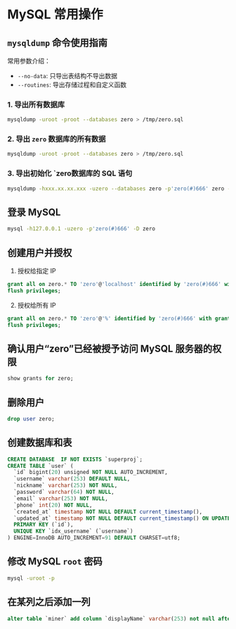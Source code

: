 # MySQL 常用操作

## `mysqldump` 命令使用指南

常用参数介绍：

- `--no-data`: 只导出表结构不导出数据
- `--routines`: 导出存储过程和自定义函数

### 1. 导出所有数据库

```bash
mysqldump -uroot -proot --databases zero > /tmp/zero.sql
```

### 2. 导出 `zero` 数据库的所有数据

```bash
mysqldump -uroot -proot --databases zero > /tmp/zero.sql
```

### 3. 导出初始化 `zero数据库的 SQL 语句

```bash
mysqldump -hxxx.xx.xx.xxx -uzero --databases zero -p'zero(#)666' zero --add-drop-database --add-drop-table --add-drop-trigger --add-locks --no-data > /tmp/zero.sql
```

## 登录 MySQL

```bash
mysql -h127.0.0.1 -uzero -p'zero(#)666' -D zero
```


## 创建用户并授权

1. 授权给指定 IP

```sql
grant all on zero.* TO 'zero'@'localhost' identified by 'zero(#)666' with grant option;
flush privileges;
```

2. 授权给所有 IP

```sql
grant all on zero.* TO 'zero'@'%' identified by 'zero(#)666' with grant option;
flush privileges;
```

## 确认用户“zero”已经被授予访问 MySQL 服务器的权限

```sql
show grants for zero;
```

## 删除用户

```sql
drop user zero;
```

## 创建数据库和表

```sql
CREATE DATABASE  IF NOT EXISTS `superproj`;
CREATE TABLE `user` (
  `id` bigint(20) unsigned NOT NULL AUTO_INCREMENT,
  `username` varchar(253) DEFAULT NULL,
  `nickname` varchar(253) NOT NULL,
  `password` varchar(64) NOT NULL,
  `email` varchar(253) NOT NULL,
  `phone` int(20) NOT NULL,
  `created_at` timestamp NOT NULL DEFAULT current_timestamp(),
  `updated_at` timestamp NOT NULL DEFAULT current_timestamp() ON UPDATE current_timestamp(),
  PRIMARY KEY (`id`),
  UNIQUE KEY `idx_username` (`username`)
) ENGINE=InnoDB AUTO_INCREMENT=91 DEFAULT CHARSET=utf8;
```

## 修改 MySQL `root` 密码

```bash
mysql -uroot -p
```

## 在某列之后添加一列

```sql
alter table `miner` add column `displayName` varchar(253) not null after `name`;

```
